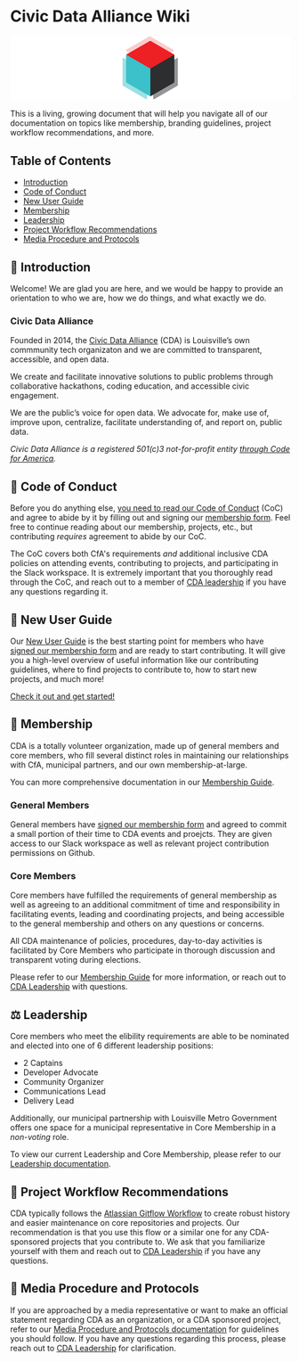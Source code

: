 # Civic Data Alliance Wiki

![Civic Data Alliance Logo Header](https://raw.githubusercontent.com/civicdata/branding/markdown-header-test/assets/Logo/Rendered_Cube_Full_888x200_Header.png)

This is a living, growing document that will help you navigate all of our documentation on topics like membership, branding guidelines, project workflow recommendations, and more.

## Table of Contents
* [Introduction](#-introduction)
* [Code of Conduct](#-code-of-conduct)
* [New User Guide](#-new-user-guide)
* [Membership](#-membership)
* [Leadership](#%EF%B8%8F-leadership)
* [Project Workflow Recommendations](#-project-workflow-recommendations)
* [Media Procedure and Protocols](#-media-procedure-and-protocols)

## 👋 Introduction

Welcome! We are glad you are here, and we would be happy to provide an orientation to who we are, how we do things, and what exactly we do.

### Civic Data Alliance

Founded in 2014, the [Civic Data Alliance](www.civicdataalliance.org) (CDA) is Louisville’s own commmunity tech organizaton and we are committed to transparent, accessible, and open data.

We create and facilitate innovative solutions to public problems through collaborative hackathons, coding education, and accessible civic engagement.

We are the public’s voice for open data. We advocate for, make use of, improve upon, centralize, facilitate understanding of, and report on, public data.

_Civic Data Alliance is a registered 501(c)3 not-for-profit entity [through Code for America](http://brigade.codeforamerica.org/brigade/Civic-Data-Alliance/)._

## 📝 Code of Conduct

Before you do anything else, [you need to read our Code of Conduct](/code-of-conduct.md) (CoC) and agree to abide by it by filling out and signing our [membership form](https://cda2.typeform.com/to/zTNiLP). Feel free to continue reading about our membership, projects, etc., but contributing _requires_ agreement to abide by our CoC.

The CoC covers both CfA's requirements _and_ additional inclusive CDA policies on attending events, contributing to projects, and participating in the Slack workspace. It is extremely important that you thoroughly read through the CoC, and reach out to a member of [CDA leadership](#%EF%B8%8F-leadership) if you have any questions regarding it.

## 📘 New User Guide

Our [New User Guide](/new-user-guide.md) is the best starting point for members who have [signed our membership form](https://cda2.typeform.com/to/zTNiLP) and are ready to start contributing. It will give you a high-level overview of useful information like our contributing guidelines, where to find projects to contribute to, how to start new projects, and much more!

[Check it out and get started!](/new-user-guide.md)

## 👩 Membership

CDA is a totally volunteer organization, made up of general members and core members, who fill several distinct roles in maintaining our relationships with CfA, municipal partners, and our own membership-at-large.

You can more comprehensive documentation in our [Membership Guide](/membership.md).

### General Members

General members have [signed our membership form](https://cda2.typeform.com/to/zTNiLP) and agreed to commit a small portion of their time to CDA events and proejcts. They are given access to our Slack workspace as well as relevant project contribution permissions on Github.

### Core Members

Core members have fulfilled the requirements of general membership as well as agreeing to an additional commitment of time and responsibility in facilitating events, leading and coordinating projects, and being accessible to the general membership and others on any questions or concerns.

All CDA maintenance of policies, procedures, day-to-day activities is facilitated by Core Members who participate in thorough discussion and transparent voting during elections.

Please refer to our [Membership Guide](/membership.md) for more information, or reach out to [CDA Leadership](/leadership.md) with questions.

## ⚖️ Leadership

Core members who meet the elibility requirements are able to be nominated and elected into one of 6 different leadership positions:

* 2 Captains
* Developer Advocate
* Community Organizer
* Communications Lead
* Delivery Lead

Additionally, our municipal partnership with Louisville Metro Government offers one space for a municipal representative in Core Membership in a _non-voting_ role.

To view our current Leadership and Core Membership, please refer to our [Leadership documentation](/leadership.md).

## 📝 Project Workflow Recommendations

CDA typically follows the [Atlassian Gitflow Workflow]() to create robust history and easier maintenance on core repositories and projects. Our recommendation is that you use this flow or a similar one for any CDA-sponsored projects that you contribute to. We ask that you familiarize yourself with them and reach out to [CDA Leadership](/leadership.md) if you have any questions.

## 🎥 Media Procedure and Protocols

If you are approached by a media representative or want to make an official statement regarding CDA as an organization, or a CDA sponsored project, refer to our [Media Procedure and Protocols documentation](/media-procedure-protocol.md) for guidelines you should follow. If you have any questions regarding this process, please reach out to [CDA Leadership](/leadership.md) for clarification.
